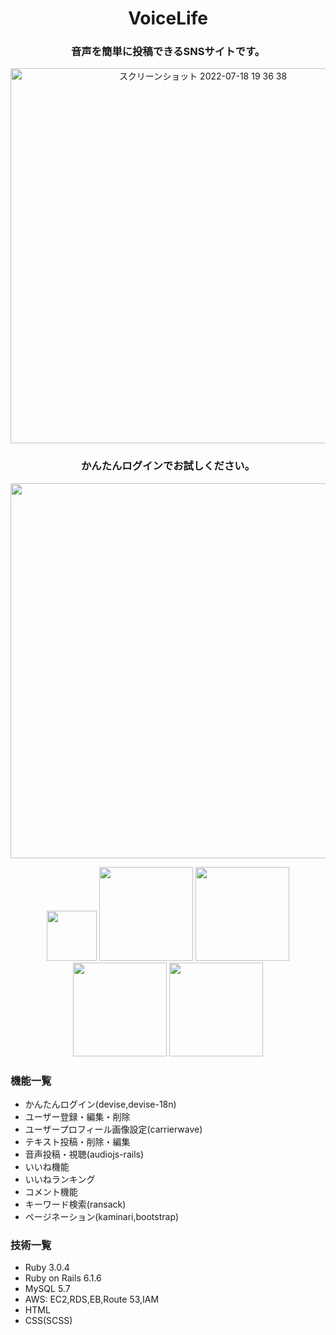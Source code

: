 <h1 align="center">VoiceLife</h1>


<h3 align="center">音声を簡単に投稿できるSNSサイトです。</h3>
<p align="center">
<img width="600" alt="スクリーンショット 2022-07-18 19 36 38" src="https://user-images.githubusercontent.com/97382295/179966494-aaec1ab8-67f8-48b7-be25-f4fb93698df1.png">
</p>

<h3 align="center">かんたんログインでお試しください。</h3>
<p align="center">
<img width="600" src="https://user-images.githubusercontent.com/97382295/179971610-7961cf6c-189d-43b8-b312-a4fd64f7cc1f.gif">
</p>

<p align="center">
<img width="80" src="https://user-images.githubusercontent.com/97382295/179974203-f28eb3df-854f-486d-bf8f-9ebc9276e87d.png">
<img width="150" src="https://user-images.githubusercontent.com/97382295/179975458-64dc783f-70c8-4982-8258-957c957cb4cf.svg">
<img width="150" src="https://user-images.githubusercontent.com/97382295/179976237-8caa7087-733b-4621-aee6-c6834f407958.png">
<img width="150" src="https://user-images.githubusercontent.com/97382295/180197473-6cc09acf-6fd1-46a4-96d3-934a44e3850b.png">
<img width="150" src="https://user-images.githubusercontent.com/97382295/180197873-f889a46a-0e57-43c7-8945-0b38e78e2ac3.png">
</p>


### 機能一覧
- かんたんログイン(devise,devise-18n)
- ユーザー登録・編集・削除
- ユーザープロフィール画像設定(carrierwave)
- テキスト投稿・削除・編集
- 音声投稿・視聴(audiojs-rails)
- いいね機能
- いいねランキング
- コメント機能
- キーワード検索(ransack)
- ページネーション(kaminari,bootstrap)


### 技術一覧
- Ruby 3.0.4
- Ruby on Rails 6.1.6
- MySQL 5.7
- AWS: EC2,RDS,EB,Route 53,IAM
- HTML
- CSS(SCSS)
